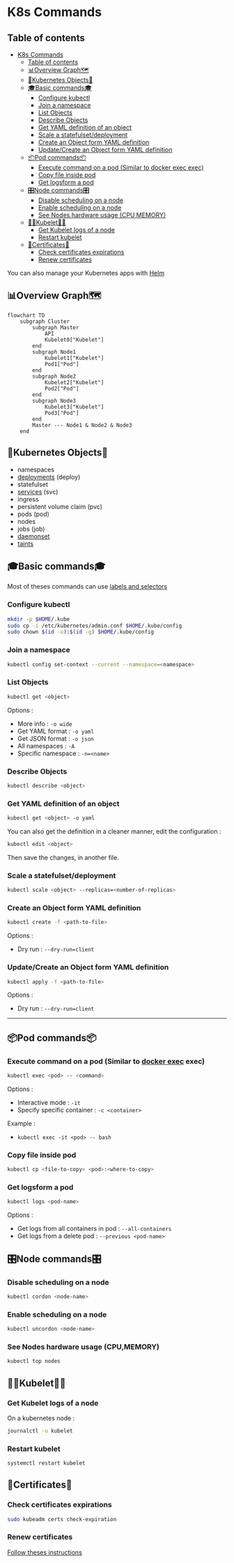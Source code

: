 # K8s Commands

## Table of contents

- [K8s Commands](#k8s-commands)
  - [Table of contents](#table-of-contents)
  - [📊Overview Graph🗺️](#overview-graph️)
  - [🧩Kubernetes Objects🧩](#kubernetes-objects)
  - [🎓Basic commands🎓](#basic-commands)
    - [Configure kubectl](#configure-kubectl)
    - [Join a namespace](#join-a-namespace)
    - [List Objects](#list-objects)
    - [Describe Objects](#describe-objects)
    - [Get YAML definition of an object](#get-yaml-definition-of-an-object)
    - [Scale a statefulset/deployment](#scale-a-statefulsetdeployment)
    - [Create an Object form YAML definition](#create-an-object-form-yaml-definition)
    - [Update/Create an Object form YAML definition](#updatecreate-an-object-form-yaml-definition)
  - [📦Pod commands📦](#pod-commands)
    - [Execute command on a pod (Similar to docker exec exec)](#execute-command-on-a-pod-similar-to-docker-exec-exec)
    - [Copy file inside pod](#copy-file-inside-pod)
    - [Get logsform a pod](#get-logsform-a-pod)
  - [🎛️Node commands🎛️](#️node-commands️)
    - [Disable scheduling on a node](#disable-scheduling-on-a-node)
    - [Enable scheduling on a node](#enable-scheduling-on-a-node)
    - [See Nodes hardware usage (CPU,MEMORY)](#see-nodes-hardware-usage-cpumemory)
  - [👨‍✈️Kubelet👨‍✈️](#️kubelet️)
    - [Get Kubelet logs of a node](#get-kubelet-logs-of-a-node)
    - [Restart kubelet](#restart-kubelet)
  - [📑Certificates📑](#certificates)
    - [Check certificates expirations](#check-certificates-expirations)
    - [Renew certificates](#renew-certificates)

You can also manage your Kubernetes apps with [Helm](Helm/Helm_Commands.md)

## 📊Overview Graph🗺️

```mermaid
flowchart TD
    subgraph Cluster
        subgraph Master
            API
            Kubelet0["Kubelet"]
        end
        subgraph Node1
            Kubelet1["Kubelet"]
            Pod1["Pod"]
        end
        subgraph Node2
            Kubelet2["Kubelet"]
            Pod2["Pod"]
        end
        subgraph Node3
            Kubelet3["Kubelet"]
            Pod3["Pod"]
        end
        Master --- Node1 & Node2 & Node3
    end
```

## 🧩Kubernetes Objects🧩

- namespaces
- [deployments](./K8s_deployment.md) (deploy)
- statefulset
- [services](./K8s_services.md) (svc)
- ingress
- persistent volume claim (pvc)
- pods (pod)
- nodes
- jobs (job)
- [daemonset](./K8s_DaemonSets.md)
- [taints](./K8s_taints_tolerations_nodeSelector_affinity.md)

## 🎓Basic commands🎓

Most of theses commands can use [labels and selectors](./K8s_labels_selectors.md)

### Configure kubectl

```bash
mkdir -p $HOME/.kube
sudo cp -i /etc/kubernetes/admin.conf $HOME/.kube/config
sudo chown $(id -u):$(id -g) $HOME/.kube/config
```

### Join a namespace

``` bash
kubectl config set-context --current --namespace=<namespace>
```

### List Objects

``` bash
kubectl get <object>
```

Options :

- More info : `-o wide`
- Get YAML format : `-o yaml`
- Get JSON format : `-o json`
- All namespaces : `-A`
- Specific namespace : `-n=<name>`

### Describe Objects

``` bash
kubectl describe <object>
```

### Get YAML definition of an object

``` bash
kubectl get <object> -o yaml
```

You can also get the definition in a cleaner manner, edit the configuration :

```bash
kubectl edit <object>
```

Then save the changes, in another file.

### Scale a statefulset/deployment

``` bash
kubectl scale <object> --replicas=<number-of-replicas>
```

### Create an Object form YAML definition

``` bash
kubectl create -f <path-to-file>
```

Options :

- Dry run : `--dry-run=client`

### Update/Create an Object form YAML definition

``` bash
kubectl apply -f <path-to-file>
```

Options :

- Dry run : `--dry-run=client`

---

## 📦Pod commands📦

### Execute command on a pod (Similar to [docker exec](../Docker/Docker_Commands.md#execute-command-in-container) exec)

``` bash
kubectl exec <pod> -- <command>
```

Options :

- Interactive mode : `-it`
- Specify specific container : `-c <container>`

Example :

- `kubectl exec -it <pod> -- bash`

### Copy file inside pod

``` bash
kubectl cp <file-to-copy> <pod>:<where-to-copy>
```

### Get logsform a pod

```bash
kubectl logs <pod-name>
```

Options :

- Get logs from all containers in pod : `--all-containers`
- Get logs from a delete pod : `--previous <pod-name>`

## 🎛️Node commands🎛️

### Disable scheduling on a node

``` bash
kubectl cordon <node-name>
```

### Enable scheduling on a node

``` bash
kubectl uncordon <node-name>
```

### See Nodes hardware usage (CPU,MEMORY)

``` bash
kubectl top nodes
```

## 👨‍✈️Kubelet👨‍✈️

### Get Kubelet logs of a node

On a kubernetes node :

```bash
journalctl -u kubelet
```

### Restart kubelet

```bash
systemctl restart kubelet
```

## 📑Certificates📑

### Check certificates expirations

```bash
sudo kubeadm certs check-expiration
```

### Renew certificates

[Follow theses instructions](./K8s_Renew_Certificates.md)
